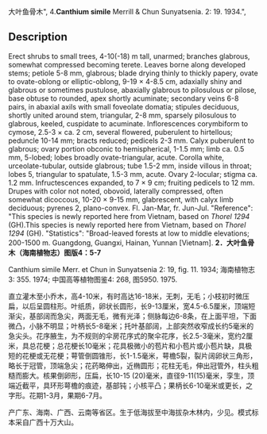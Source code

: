 大叶鱼骨木",
4.**Canthium simile** Merrill & Chun Sunyatsenia. 2: 19. 1934.",

## Description
Erect shrubs to small trees, 4-10(-18) m tall, unarmed; branches glabrous, somewhat compressed becoming terete. Leaves borne along developed stems; petiole 5-8 mm, glabrous; blade drying thinly to thickly papery, ovate to ovate-oblong or elliptic-oblong, 9-19 × 4-8.5 cm, adaxially shiny and glabrous or sometimes pustulose, abaxially glabrous to pilosulous or pilose, base obtuse to rounded, apex shortly acuminate; secondary veins 6-8 pairs, in abaxial axils with small foveolate domatia; stipules deciduous, shortly united around stem, triangular, 2-8 mm, sparsely pilosulous to glabrous, keeled, cuspidate to acuminate. Inflorescences corymbiform to cymose, 2.5-3 × ca. 2 cm, several flowered, puberulent to hirtellous; peduncle 10-14 mm; bracts reduced; pedicels 2-3 mm. Calyx puberulent to glabrous; ovary portion obconic to hemispherical, 1-1.5 mm; limb ca. 0.5 mm, 5-lobed; lobes broadly ovate-triangular, acute. Corolla white, urceolate-tubular, outside glabrous; tube 1.5-2 mm, inside villous in throat; lobes 5, triangular to spatulate, 1.5-3 mm, acute. Ovary 2-locular; stigma ca. 1.2 mm. Infructescences expanded, to 7 × 9 cm; fruiting pedicels to 12 mm. Drupes with color not noted, obovoid, laterally compressed, often somewhat dicoccous, 10-20 × 9-15 mm, glabrescent, with calyx limb deciduous; pyrenes 2, plano-convex. Fl. Jan-Mar, fr. Jun-Jul.
  "Reference": "This species is newly reported here from Vietnam, based on *Thorel 1294* (GH).This species is newly reported here from Vietnam, based on *Thorel 1294* (GH).
  "Statistics": "Broad-leaved forests at low to middle elevations; 200-1500 m. Guangdong, Guangxi, Hainan, Yunnan [Vietnam].
**2．大叶鱼骨木（海南植物志）图版4：5-7**

Canthium simile Merr. et Chun in Sunyatsenia 2: 19, fig. 11. 1934; 海南植物志3: 355. 1974; 中国高等植物图鉴4: 268, 图5950. 1975.

直立灌木至小乔木，高4-10米，有时高达16-18米，无刺，无毛；小枝初时微压扁，以后呈圆柱形。叶纸质，卵状长圆形，长9-13厘米，宽4.5-6.5厘米，顶端短渐尖，基部阔而急尖，两面无毛，微有光泽；侧脉每边6-8条，在上面平坦，下面微凸，小脉不明显；叶柄长5-8毫米；托叶基部阔，上部突然收窄成长约5毫米的急尖头。花序腋生，为不规则的伞房花序式的聚伞花序，长2.5-3毫米，宽约2厘米，具总花梗；总花梗长10毫米；花具极微小的苞片和小苞片或小苞片缺，具极短的花梗或无花梗；萼管倒圆锥形，长1-1.5毫米，萼檐5裂，裂片阔卵状三角形，略长于冠管，顶端急尖；花药略伸出，近椭圆形；花柱无毛，伸出冠管外，柱头粗糙而膨大。核果倒卵形，压扁，长10-15 (20)毫米，直径9-11(15)毫米，孪生，顶端近截平，具环形萼檐的痕迹，基部钝；小核平凸；果柄长6-10毫米或更长，之字形。花期1-3月，果期6-7月。

产广东、海南、广西、云南等省区。生于低海拔至中海拔杂木林内，少见。模式标本采自广西十万大山。
